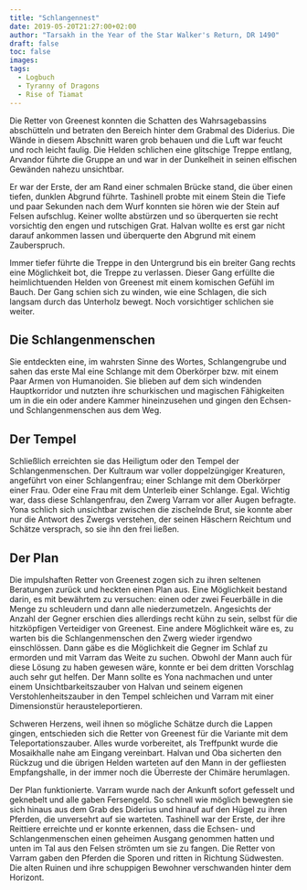 ```yaml
---
title: "Schlangennest"
date: 2019-05-20T21:27:00+02:00
author: "Tarsakh in the Year of the Star Walker's Return, DR 1490"
draft: false
toc: false
images:
tags: 
  - Logbuch
  - Tyranny of Dragons
  - Rise of Tiamat
---
```


Die Retter von Greenest konnten die Schatten des Wahrsagebassins abschütteln und betraten den Bereich hinter dem Grabmal des Diderius. Die Wände in diesem Abschnitt waren grob behauen und die Luft war feucht und roch leicht faulig. Die Helden schlichen eine glitschige Treppe entlang, Arvandor führte die Gruppe an und war in der Dunkelheit in seinen elfischen Gewänden nahezu unsichtbar.

Er war der Erste, der am Rand einer schmalen Brücke stand, die über einen tiefen, dunklen Abgrund führte. Tashinell probte mit einem Stein die Tiefe und paar Sekunden nach dem Wurf konnten sie hören wie der Stein auf Felsen aufschlug. Keiner wollte abstürzen und so überquerten sie recht vorsichtig den engen und rutschigen Grat. Halvan wollte es erst gar nicht darauf ankommen lassen und überquerte den Abgrund mit einem Zauberspruch.

Immer tiefer führte die Treppe in den Untergrund bis ein breiter Gang rechts eine Möglichkeit bot, die Treppe zu verlassen. Dieser Gang erfüllte die heimlichtuenden Helden von Greenest mit einem komischen Gefühl im Bauch. Der Gang schien sich zu winden, wie eine Schlagen, die sich langsam durch das Unterholz bewegt. Noch vorsichtiger schlichen sie weiter.

## Die Schlangenmenschen

Sie entdeckten eine, im wahrsten Sinne des Wortes, Schlangengrube und sahen das erste Mal eine Schlange mit dem Oberkörper bzw. mit einem Paar Armen von Humanoiden. Sie blieben auf dem sich windenden Hauptkorridor und nutzten ihre schurkischen und magischen Fähigkeiten um in die ein oder andere Kammer hineinzusehen und gingen den Echsen- und Schlangenmenschen aus dem Weg.

## Der Tempel

Schließlich erreichten sie das Heiligtum oder den Tempel der Schlangenmenschen. Der Kultraum war voller doppelzüngiger Kreaturen, angeführt von einer Schlangenfrau; einer Schlange mit dem Oberkörper einer Frau. Oder eine Frau mit dem Unterleib einer Schlange. Egal. Wichtig war, dass diese Schlangenfrau, den Zwerg Varram vor aller Augen befragte. Yona schlich sich unsichtbar zwischen die zischelnde Brut, sie konnte aber nur die Antwort des Zwergs verstehen, der seinen Häschern Reichtum und Schätze versprach, so sie ihn den frei ließen.

## Der Plan

Die impulshaften Retter von Greenest zogen sich zu ihren seltenen Beratungen zurück und heckten einen Plan aus. Eine Möglichkeit bestand darin, es mit bewährtem zu versuchen: einen oder zwei Feuerbälle in die Menge zu schleudern und dann alle niederzumetzeln. Angesichts der Anzahl der Gegner erschien dies allerdings recht kühn zu sein, selbst für die hitzköpfigen Verteidiger von Greenest. Eine andere Möglichkeit wäre es, zu warten bis die Schlangenmenschen den Zwerg wieder irgendwo einschlössen. Dann gäbe es die Möglichkeit die Gegner im Schlaf zu ermorden und mit Varram das Weite zu suchen. Obwohl der Mann auch für diese Lösung zu haben gewesen wäre, konnte er bei dem dritten Vorschlag auch sehr gut helfen. Der Mann sollte es Yona nachmachen und unter einem Unsichtbarkeitszauber von Halvan und seinem eigenen Verstohlenheitszauber in den Tempel schleichen und Varram mit einer Dimensionstür herausteleportieren.

Schweren Herzens, weil ihnen so mögliche Schätze durch die Lappen gingen, entschieden sich die Retter von Greenest für die Variante mit dem Teleportationszauber. Alles wurde vorbereitet, als Treffpunkt wurde die Mosaikhalle nahe am Eingang vereinbart. Halvan und Oba sicherten den Rückzug und die übrigen Helden warteten auf den Mann in der gefliesten Empfangshalle, in der immer noch die Überreste der Chimäre herumlagen.

Der Plan funktionierte. Varram wurde nach der Ankunft sofort gefesselt und geknebelt und alle gaben Fersengeld. So schnell wie möglich bewegten sie sich hinaus aus dem Grab des Diderius und hinauf auf den Hügel zu ihren Pferden, die unversehrt auf sie warteten. Tashinell war der Erste, der ihre Reittiere erreichte und er konnte erkennen, dass die Echsen- und Schlangenmenschen einen geheimen Ausgang genommen hatten und unten im Tal aus den Felsen strömten um sie zu fangen. Die Retter von Varram gaben den Pferden die Sporen und ritten in Richtung Südwesten. Die alten Ruinen und ihre schuppigen Bewohner verschwanden hinter dem Horizont.
